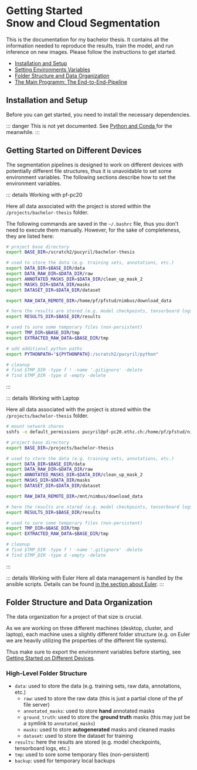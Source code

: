 # Getting Started <br /> Snow and Cloud Segmentation

This is the documentation for my bachelor thesis. It contains all the information needed to reproduce the results, train
the model, and run inference on new images. Please follow the instructions to get started.

- [Installation and Setup](#installation-and-setup)
- [Setting Environments Variables](#getting-started-on-different-devices)
- [Folder Structure and Data Organization](#folder-structure-and-data-organization)
- [The Main Programm: The End-to-End-Pipeline](/docs/working_pipeline/pipeline.html)

## Installation and Setup

Before you can get started, you need to install the necessary dependencies.

::: danger
This is not yet documented. See [Python and Conda
](/docs/nice_to_know/python_and_conda) for the meanwhile.
:::

## Getting Started on Different Devices

The segmentation pipelines is designed to work on different devices with potentially different file structures, thus it
is unavoidable to set some environment variables. The following sections describe how to set the environment variables.

::: details Working with pf-pc20

Here all data associated with the project is stored within the `/projects/bachelor-thesis` folder.

The following commands are saved in the `~/.bashrc` file, thus you don't need to execute them manually.
However, for the sake of completeness, they are listed here:

```bash
# project base directory
export BASE_DIR=/scratch2/pucyril/bachelor-thesis

# used to store the data (e.g. training sets, annotations, etc.)
export DATA_DIR=$BASE_DIR/data
export DATA_RAW_DIR=$DATA_DIR/raw
export ANNOTATED_MASKS_DIR=$DATA_DIR/clean_up_mask_2
export MASKS_DIR=$DATA_DIR/masks
export DATASET_DIR=$DATA_DIR/dataset

export RAW_DATA_REMOTE_DIR=/home/pf/pfstud/nimbus/download_data

# here the results are stored (e.g. model checkpoints, tensorboard logs, etc.)
export RESULTS_DIR=$BASE_DIR/results

# used to sore some temporary files (non-persistent)
export TMP_DIR=$BASE_DIR/tmp
export EXTRACTED_RAW_DATA=$BASE_DIR/tmp

# add additional python paths
export PYTHONPATH="${PYTHONPATH}:/scratch2/pucyril/python"

# cleanup
# find $TMP_DIR -type f ! -name '.gitignore' -delete
# find $TMP_DIR -type d -empty -delete

```

:::

::: details Working with Laptop

Here all data associated with the project is stored within the `/projects/bachelor-thesis` folder.

```bash
# mount network shares
sshfs -o default_permissions pucyril@pf-pc20.ethz.ch:/home/pf/pfstud/nimbus /mnt/nimbus

# project base directory
export BASE_DIR=/projects/bachelor-thesis

# used to store the data (e.g. training sets, annotations, etc.)
export DATA_DIR=$BASE_DIR/data
export DATA_RAW_DIR=$DATA_DIR/raw
export ANNOTATED_MASKS_DIR=$DATA_DIR/clean_up_mask_2
export MASKS_DIR=$DATA_DIR/masks
export DATASET_DIR=$DATA_DIR/dataset

export RAW_DATA_REMOTE_DIR=/mnt/nimbus/download_data

# here the results are stored (e.g. model checkpoints, tensorboard logs, etc.)
export RESULTS_DIR=$BASE_DIR/results

# used to sore some temporary files (non-persistent)
export TMP_DIR=$BASE_DIR/tmp
export EXTRACTED_RAW_DATA=$BASE_DIR/tmp

# cleanup
# find $TMP_DIR -type f ! -name '.gitignore' -delete
# find $TMP_DIR -type d -empty -delete
```

:::

::: details Working with Euler
Here all data management is handled by the ansible scripts. Details can be
found [in the section about Euler](/docs/nice_to_know/euler.html).
:::

## Folder Structure and Data Organization

The data organization for a project of that size is crucial.

As we are working on three different machines (desktop, cluster, and laptop), each machine uses a slightly different
folder structure (e.g. on Euler we are heavily utilizing the properties of the different file systems).

Thus make sure to export the environment variables before starting,
see [Getting Started on Different Devices](#getting-started-on-different-devices).

### High-Level Folder Structure

- `data`: used to store the data (e.g. training sets, raw data, annotations, etc.)
    - `raw`: used to store the raw data (this is just a partial clone of the pf file server)
    - `annotated_masks`: used to store **hand** annotated masks
    - `ground_truth`: used to store the **ground truth** masks (this may just be a symlink to `annotated_masks`)
    - `masks`: used to store **autogenerated** masks and cleaned masks
    - `dataset`: used to store the dataset for training
- `results`: here the results are stored (e.g. model checkpoints, tensorboard logs, etc.)
- `tmp`: used to sore some temporary files (non-persistent)
- `backup`: used for temporary local backups
